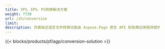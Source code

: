 ```yaml
---
title: XPS、EPS、PS转换解决方案 
weight: 7730
url: /zh/conversion
limit: 
description: 页面描述语言文件转换功能由 Aspose.Page 原生 API 和免费应用程序提供，用于转换 XPS、PS、EPS 和 OXPS 文件。
---
```


{{< blocks/products/pf/agp/conversion-solution >}} 